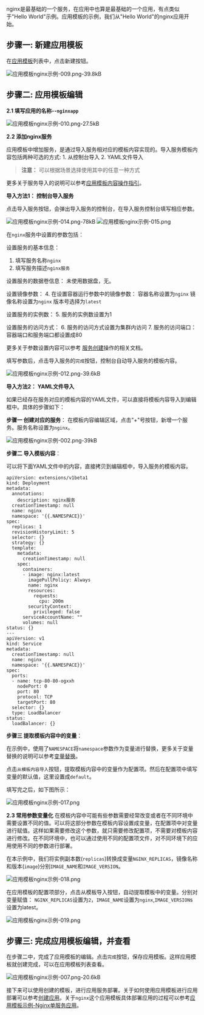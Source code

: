 ﻿nginx是最基础的一个服务，在应用中也算是最基础的一个应用，有点类似于"Hello World"示例。应用模板的示例，我们从"Hello World"的nginx应用开始。

## 步骤一:  新建应用模板

在[应用模板][1]列表中，点击新建按钮。

![应用模板nginx示例-009.png-39.8kB][2]

## 步骤二: 应用模板编辑

**2.1 填写应用的名称--`nginxapp`**

![应用模板nginx示例-010.png-27.5kB][3]

**2.2 添加nginx服务**

应用模板中增加服务，是通过导入服务相对应的模板内容实现的。导入服务模板内容包括两种可选的方式: 1. 从控制台导入 2. YAML文件导入

>**注意：**
>可以根据场景选择使用其中的任意一种方式

更多关于服务导入的说明可以参考[应用模板内容操作指引][4]。

**导入方法1： 控制台导入服务**

点击导入服务按钮，会弹出导入服务的控制台，在导入服务控制台填写相应参数。

![应用模板nginx示例-014.png-78kB][5]
![应用模板nginx示例-015.png][6]

在`nginx`服务中设置的参数包括：

设置服务的基本信息：
1. 填写服务名称`nginx`
2. 填写服务描述`nginx服务`

设置服务的数据卷信息：
未使用数据盘，无。

设置镜像参数：
4. 在设置容器运行参数中的镜像参数：
容器名称设置为`nginx`
镜像名称设置为`nginx`
版本号选择为`latest`

设置服务的实例数：
5. 服务的实例数设置为1

设置服务的访问方式：
6. 服务的访问方式设置为集群内访问
7. 服务的访问端口：容器端口和服务端口都设置成80

更多关于参数设置内容可以参考 [服务创建][7]操作的相关文档。

填写参数后，点击导入服务的`完成`按钮，控制台自动导入服务的模板内容。

![应用模板nginx示例-012.png-39.6kB][8]

**导入方法2： YAML文件导入**

如果已经存在服务对应的模板内容的YAML文件，可以直接将模板内容导入到编辑框中。具体的步骤如下：

**步骤一 创建对应的服务**：
在模板内容编辑区域，点击"+"号按钮，新增一个服务。服务名称设置为`nginx`。

![应用模板nginx示例-002.png-39kB][9]

**步骤二 导入模板内容**：

可以将下面YAML文件中的内容，直接拷贝到编辑框中，导入服务的模板内容。

```
apiVersion: extensions/v1beta1
kind: Deployment
metadata:
  annotations:
    description: nginx服务
  creationTimestamp: null
  name: nginx
  namespace: '{{.NAMESPACE}}'
spec:
  replicas: 1
  revisionHistoryLimit: 5
  selector: {}
  strategy: {}
  template:
    metadata:
      creationTimestamp: null
    spec:
      containers:
      - image: nginx:latest
        imagePullPolicy: Always
        name: nginx
        resources:
          requests:
            cpu: 200m
        securityContext:
          privileged: false
      serviceAccountName: ""
      volumes: null
status: {}
---
apiVersion: v1
kind: Service
metadata:
  creationTimestamp: null
  name: nginx
  namespace: '{{.NAMESPACE}}'
spec:
  ports:
  - name: tcp-80-80-ogxxh
    nodePort: 0
    port: 80
    protocol: TCP
    targetPort: 80
  selector: {}
  type: LoadBalancer
status:
  loadBalancer: {}
```

**步骤三 提取模板内容中的变量**：

在示例中，使用了`NAMESPACE`将`namespace`参数作为变量进行替换，更多关于变量替换的说明可以参考[变量替换][10]。

点击`从模板内容导入`按钮，提取模板内容中的变量作为配置项。然后在配置项中填写变量的默认值，这里设置成`default`。

填写完之后，如下图所示：

![应用模板nginx示例-017.png][11]

**2.3 常用参数变量化**
在模板内容中可能有些参数需要经常改变或者在不同环境中需要设置不同的值。可以将这部分参数在模板内容设置成变量，在配置项中对变量进行赋值。这样如果需要修改这个参数，就只需要修改配置项，不需要对模板内容进行修改。在不同环境中，也可以通过使用不同的配置项文件，对不同环境下的应用使用不同的参数进行部署。

在本示例中，我们将实例副本数(`replicas`)转换成变量`NGINX_REPLICAS`，镜像名称和版本(`image`)分别`IMAGE_NAME`和`IMAGE_VERSION`。

![应用模板nginx示例-018.png][12]

在应用模板的配置项部分，点击从模板导入按钮，自动提取模板中的变量。分别对变量赋值： `NGINX_REPLICAS`设置为`2`，`IMAGE_NAME`设置为`nginx`,`IMAGE_VERSION`s设置为latest。

![应用模板nginx示例-019.png][13]

## 步骤三: 完成应用模板编辑，并查看

在步骤二中，完成了应用模板的编辑。点击`完成`按钮，保存应用模板。这样应用模板就创建完成，可以在应用模板列表查看。

![应用模板nginx示例-007.png-20.6kB][15]

接下来可以使用创建的模板，进行应用服务部署。关于如何使用应用模板进行应用部署可以参考[创建应用][16]。关于`nginx`这个应用模板具体部署应用的过程可以参考[应用模板示例-Nginx单服务应用][17]。

  [1]: https://console.cloud.tencent.com/ccs/template
  [2]: https://mc.qcloudimg.com/static/img/2de5054fff255008e18b60eb9142d643/image.png
  [3]: https://mc.qcloudimg.com/static/img/ccc8dff965275ff3f436bb53d8c394b3/image.png
  [4]: https://cloud.tencent.com/document/product/457/12199
  [5]: https://mc.qcloudimg.com/static/img/4c24dba39ed4637fdf71054859b8623a/image.png
  [6]: https://mc.qcloudimg.com/static/img/ac1fda92af3cd48d8f573c10fb82cfe9/image.png
  [7]: https://mc.qcloudimg.com/static/img/7016d8f37155a80aebdd23f9cf418f11/image.png
  [8]: https://mc.qcloudimg.com/static/img/78f7ba8c83da6cf4152dc228ff5d1abd/image.png
  [9]: https://mc.qcloudimg.com/static/img/d0c62ea6664384a4f08bb4df3f02145e/image.png
  [10]: https://mc.qcloudimg.com/static/img/7016d8f37155a80aebdd23f9cf418f11/image.png
  [11]: https://mc.qcloudimg.com/static/img/2e2029729c2c525a4fb39db94cace6fa/image.png
  [12]: https://mc.qcloudimg.com/static/img/9ea24fc4ac6874c763e49be0c54b4713/image.png
  [13]: https://mc.qcloudimg.com/static/img/95805801a80af3430b85674c8e3721f9/image.png
  [14]: https://mc.qcloudimg.com/static/img/bd31c2a625d8a480c3edeffc9cd72de9/image.png
  [15]: https://mc.qcloudimg.com/static/img/3dc44d8e08039db14b28c9727920290a/image.png
  [16]: https://cloud.tencent.com/document/product/457/11942
  [17]: https://cloud.tencent.com/document/product/457/11952